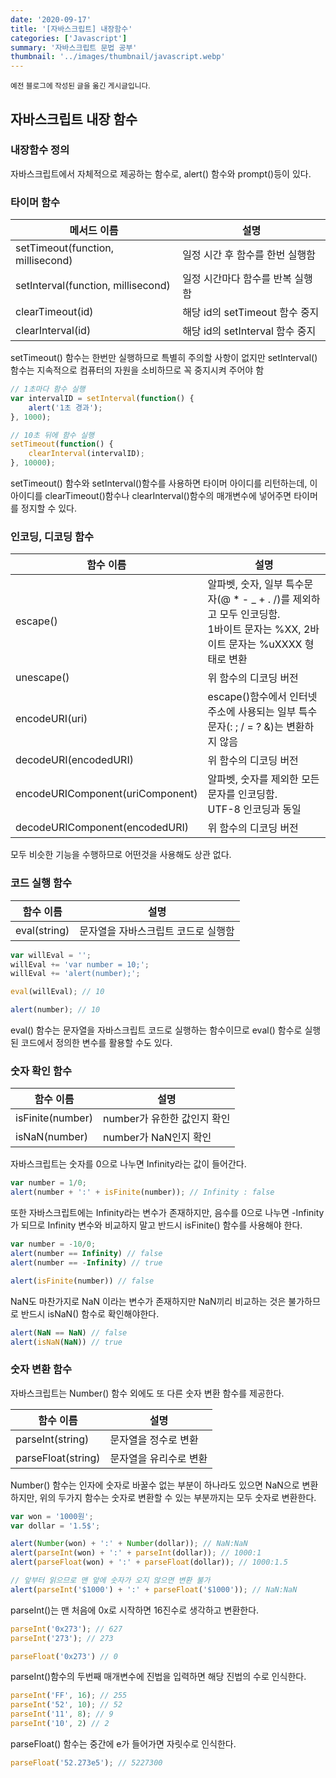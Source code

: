 ```yaml
---
date: '2020-09-17'
title: '[자바스크립트] 내장함수'
categories: ['Javascript']
summary: '자바스크립트 문법 공부'
thumbnail: '../images/thumbnail/javascript.webp'
---
```


<small>예전 블로그에 작성된 글을 옮긴 게시글입니다.</small>


## 자바스크립트 내장 함수



### 내장함수 정의



자바스크립트에서 자체적으로 제공하는 함수로, alert() 함수와 prompt()등이 있다.



### 타이머 함수



| 메서드 이름|설명 |
|---|---|
| setTimeout(function, millisecond)|일정 시간 후 함수를 한번 실행함 |
| setInterval(function, millisecond)|일정 시간마다 함수를 반복 실행함 |
| clearTimeout(id)|해당 id의 setTimeout 함수 중지 |
| clearInterval(id)|해당 id의 setInterval 함수 중지 |



setTimeout() 함수는 한번만 실행하므로 특별히 주의할 사항이 없지만 setInterval() 함수는 지속적으로 컴퓨터의 자원을 소비하므로 꼭 중지시켜 주어야 함




<div class="code-header">
	<span class="red btn"></span>
	<span class="yellow btn"></span>
	<span class="green btn"></span>
</div>

```javascript
// 1초마다 함수 실행
var intervalID = setInterval(function() {
	alert('1초 경과');
}, 1000);

// 10초 뒤에 함수 실행
setTimeout(function() {
	clearInterval(intervalID);
}, 10000);
```



setTimeout() 함수와 setInterval()함수를 사용하면 타이머 아이디를 리턴하는데, 이 아이디를 clearTimeout()함수나 clearInterval()함수의 매개변수에 넣어주면 타이머를 정지할 수 있다.



### 인코딩, 디코딩 함수



| 함수 이름|설명 |
|---|---|
| escape()|알파벳, 숫자, 일부 특수문자(@ * - _ + . /)를 제외하고 모두 인코딩함.<br>1바이트 문자는 %XX, 2바이트 문자는 %uXXXX 형태로 변환 |
| unescape()|위 함수의 디코딩 버전 |
| encodeURI(uri)|escape()함수에서 인터넷 주소에 사용되는 일부 특수문자(: ; / = ? &)는 변환하지 않음 |
| decodeURI(encodedURI)|위 함수의 디코딩 버전 |
| encodeURIComponent(uriComponent)|알파벳, 숫자를 제외한 모든 문자를 인코딩함.<br>UTF-8 인코딩과 동일 |
| decodeURIComponent(encodedURI)|위 함수의 디코딩 버전 |



모두 비슷한 기능을 수행하므로 어떤것을 사용해도 상관 없다.



### 코드 실행 함수



| 함수 이름|설명 |
|---|---|
| eval(string)|문자열을 자바스크립트 코드로 실행함 |




<div class="code-header">
	<span class="red btn"></span>
	<span class="yellow btn"></span>
	<span class="green btn"></span>
</div>

```javascript
var willEval = '';
willEval += 'var number = 10;';
willEval += 'alert(number);';

eval(willEval); // 10

alert(number); // 10
```



eval() 함수는 문자열을 자바스크립트 코드로 실행하는 함수이므로 eval() 함수로 실행된 코드에서 정의한 변수를 활용할 수도 있다.



### 숫자 확인 함수



| 함수 이름|설명 |
|---|---|
| isFinite(number)|number가 유한한 값인지 확인 |
| isNaN(number)|number가 NaN인지 확인 |



자바스크립트는 숫자를 0으로 나누면 Infinity라는 값이 들어간다.




<div class="code-header">
	<span class="red btn"></span>
	<span class="yellow btn"></span>
	<span class="green btn"></span>
</div>

```javascript
var number = 1/0;
alert(number + ':' + isFinite(number)); // Infinity : false
```



또한 자바스크립트에는 Infinity라는 변수가 존재하지만, 음수를 0으로 나누면 -Infinity가 되므로 Infinity 변수와 비교하지 말고 반드시 isFinite() 함수를 사용해야 한다.




<div class="code-header">
	<span class="red btn"></span>
	<span class="yellow btn"></span>
	<span class="green btn"></span>
</div>

```javascript
var number = -10/0;
alert(number == Infinity) // false
alert(number == -Infinity) // true

alert(isFinite(number)) // false
```



NaN도 마찬가지로 NaN 이라는 변수가 존재하지만 NaN끼리 비교하는 것은 불가하므로 반드시 isNaN() 함수로 확인해야한다.




<div class="code-header">
	<span class="red btn"></span>
	<span class="yellow btn"></span>
	<span class="green btn"></span>
</div>

```javascript
alert(NaN == NaN) // false
alert(isNaN(NaN)) // true
```



### 숫자 변환 함수



자바스크립트는 Number() 함수 외에도 또 다른 숫자 변환 함수를 제공한다.



| 함수 이름|설명 |
|---|---|
| parseInt(string)|문자열을 정수로 변환 |
| parseFloat(string)|문자열을 유리수로 변환 |



Number() 함수는 인자에 숫자로 바꿀수 없는 부분이 하나라도 있으면 NaN으로 변환하지만, 위의 두가지 함수는 숫자로 변환할 수 있는 부분까지는 모두 숫자로 변환한다.




<div class="code-header">
	<span class="red btn"></span>
	<span class="yellow btn"></span>
	<span class="green btn"></span>
</div>

```javascript
var won = '1000원';
var dollar = '1.5$';

alert(Number(won) + ':' + Number(dollar)); // NaN:NaN
alert(parseInt(won) + ':' + parseInt(dollar)); // 1000:1
alert(parseFloat(won) + ':' + parseFloat(dollar)); // 1000:1.5

// 앞부터 읽으므로 맨 앞에 숫자가 오지 않으면 변환 불가
alert(parseInt('$1000') + ':' + parseFloat('$1000')); // NaN:NaN
```



parseInt()는 맨 처음에 0x로 시작하면 16진수로 생각하고 변환한다.




<div class="code-header">
	<span class="red btn"></span>
	<span class="yellow btn"></span>
	<span class="green btn"></span>
</div>

```javascript
parseInt('0x273'); // 627
parseInt('273'); // 273

parseFloat('0x273') // 0
```



parseInt()함수의 두번째 매개변수에 진법을 입력하면 해당 진법의 수로 인식한다.




<div class="code-header">
	<span class="red btn"></span>
	<span class="yellow btn"></span>
	<span class="green btn"></span>
</div>

```javascript
parseInt('FF', 16); // 255
parseInt('52', 10); // 52
parseInt('11', 8); // 9
parseInt('10', 2) // 2
```



parseFloat() 함수는 중간에 e가 들어가면 자릿수로 인식한다.


<div class="code-header">
	<span class="red btn"></span>
	<span class="yellow btn"></span>
	<span class="green btn"></span>
</div>

```javascript
parseFloat('52.273e5'); // 5227300
```
